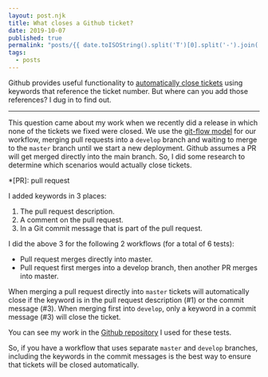```yaml
---
layout: post.njk
title: What closes a Github ticket?
date: 2019-10-07
published: true
permalink: "posts/{{ date.toISOString().split('T')[0].split('-').join('/') }}/{{ page.fileSlug }}/"
tags:
  - posts
---
```


Github provides useful functionality to [automatically close tickets](https://help.github.com/en/articles/closing-issues-using-keywords) using keywords that reference the ticket number. But where can you add those references? I dug in to find out.

---

This question came about my work when we recently did a release in which none of the tickets we fixed were closed. We use the [git-flow model](https://nvie.com/posts/a-successful-git-branching-model/) for our workflow, merging pull requests into a `develop` branch and waiting to merge to the `master` branch until we start a new deployment. Github assumes a PR will get merged directly into the main branch. So, I did some research to determine which scenarios would actually close tickets.

*[PR]: pull request

I added keywords in 3 places:

1. The pull request description.
2. A comment on the pull request.
3. In a Git commit message that is part of the pull request.

I did the above 3 for the following 2 workflows (for a total of 6 tests):

- Pull request merges directly into master.
- Pull request first merges into a develop branch, then another PR merges into master.

When merging a pull request directly into `master` tickets will automatically close if the keyword is in the pull request description (#1) or the commit message (#3). When merging first into `develop`, only a keyword in a commit message (#3) will close the ticket.

You can see my work in the [Github repository](https://github.com/sccherry/close-ticket-test) I used for these tests.

So, if you have a workflow that uses separate `master` and `develop` branches, including the keywords in the commit messages is the best way to ensure that tickets will be closed automatically.
